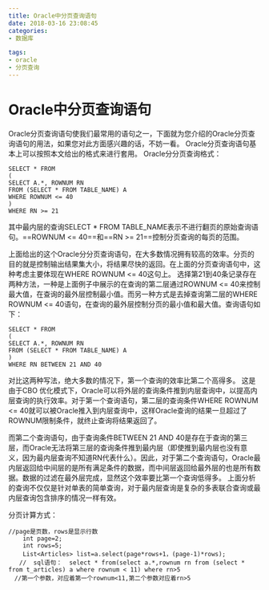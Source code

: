 ```yaml
---
title: Oracle中分页查询语句
date: 2018-03-16 23:08:45
categories:
- 数据库

tags: 
- oracle 
- 分页查询
---
```


# Oracle中分页查询语句
Oracle分页查询语句使我们最常用的语句之一，下面就为您介绍的Oracle分页查询语句的用法，如果您对此方面感兴趣的话，不妨一看。
Oracle分页查询语句基本上可以按照本文给出的格式来进行套用。
Oracle分分页查询格式：
```
SELECT * FROM  
(  
SELECT A.*, ROWNUM RN  
FROM (SELECT * FROM TABLE_NAME) A  
WHERE ROWNUM <= 40  
)  
WHERE RN >= 21  
```
 
其中最内层的查询SELECT * FROM TABLE_NAME表示不进行翻页的原始查询语句。==ROWNUM <= 40==和==RN >= 21==控制分页查询的每页的范围。

上面给出的这个Oracle分分页查询语句，在大多数情况拥有较高的效率。分页的目的就是控制输出结果集大小，将结果尽快的返回。在上面的分页查询语句中，这种考虑主要体现在WHERE ROWNUM <= 40这句上。
选择第21到40条记录存在两种方法，一种是上面例子中展示的在查询的第二层通过ROWNUM <= 40来控制最大值，在查询的最外层控制最小值。而另一种方式是去掉查询第二层的WHERE ROWNUM <= 40语句，在查询的最外层控制分页的最小值和最大值。查询语句如下：
```
SELECT * FROM  
(  
SELECT A.*, ROWNUM RN  
FROM (SELECT * FROM TABLE_NAME) A  
)  
WHERE RN BETWEEN 21 AND 40  
```
对比这两种写法，绝大多数的情况下，第一个查询的效率比第二个高得多。
这是由于CBO 优化模式下，Oracle可以将外层的查询条件推到内层查询中，以提高内层查询的执行效率。对于第一个查询语句，第二层的查询条件WHERE ROWNUM <= 40就可以被Oracle推入到内层查询中，这样Oracle查询的结果一旦超过了ROWNUM限制条件，就终止查询将结果返回了。

而第二个查询语句，由于查询条件BETWEEN 21 AND 40是存在于查询的第三层，而Oracle无法将第三层的查询条件推到最内层（即使推到最内层也没有意义，因为最内层查询不知道RN代表什么）。因此，对于第二个查询语句，Oracle最内层返回给中间层的是所有满足条件的数据，而中间层返回给最外层的也是所有数据。数据的过滤在最外层完成，显然这个效率要比第一个查询低得多。
上面分析的查询不仅仅是针对单表的简单查询，对于最内层查询是复杂的多表联合查询或最内层查询包含排序的情况一样有效。
 
分页计算方式：
```
//page是页数，rows是显示行数
    int page=2;
    int rows=5;                            
    List<Articles> list=a.select(page*rows+1，(page-1)*rows);
   //  sql语句：  select * from(select a.*,rownum rn from (select * from t_articles) a where rownum < 11) where rn>5
　//第一个参数，对应着第一个rownum<11,第二个参数对应着rn>5
```     
 






